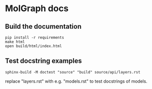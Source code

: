 # MolGraph docs

## Build the documentation

```
pip install -r requirements
make html
open build/html/index.html
```

## Test docstring examples

```
sphinx-build -M doctest "source" "build" source/api/layers.rst 
```
replace "layers.rst" with e.g. "models.rst" to test docstrings of models.
